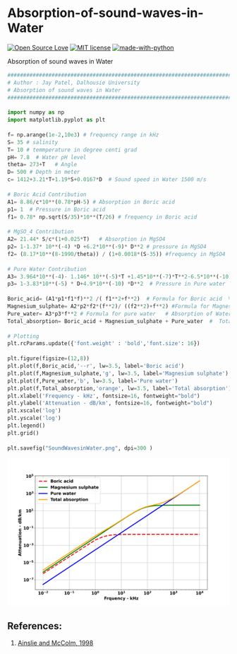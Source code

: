 # Absorption-of-sound-waves-in-Water
[![Open Source Love](https://badges.frapsoft.com/os/v1/open-source.svg?v=103)](https://github.com/ellerbrock/open-source-badges/)
[![MIT license](https://img.shields.io/badge/License-MIT-blue.svg)](https://lbesson.mit-license.org/)
[![made-with-python](https://img.shields.io/badge/Made%20with-Python-1f425f.svg)](https://www.python.org/)

Absorption of sound waves in Water

```python
##################################################################################
# Author : Jay Patel, Dalhousie University
# Absorption of sound waves in Water
##################################################################################

import numpy as np
import matplotlib.pyplot as plt

f= np.arange(1e-2,10e3) # frequency range in kHz
S= 35 # salinity
T= 10 # temmperature in degree centi grad
pH= 7.8  # Water pH level
theta= 273+T   # Angle 
D= 500 # Depth in meter
c= 1412+3.21*T+1.19*S+0.0167*D  # Sound speed in Water 1500 m/s
 
# Boric Acid Contribution 
A1= 8.86/c*10**(0.78*pH-5) # Absorption in Boric acid
p1= 1  # Pressure in Boric acid
f1= 0.78* np.sqrt(S/35)*10**(T/26) # frequency in Boric acid

# MgSO_4 Contribution 
A2= 21.44* S/c*(1+0.025*T)   # Absorption in MgSO4
p2= 1-1.37* 10**(-4) *D +6.2*10**(-9)* D**2 # pressure in MgSO4
f2= (8.17*10**(8-1990/theta)) / (1+0.0018*(S-35)) #frequency in MgSO4

# Pure Water Contribution 
A3= 3.964*10**(-4)- 1.146* 10**(-5)*T +1.45*10**(-7)*T**2-6.5*10**(-10)*T**3 # Absorption in pure water
p3= 1-3.83*10**(-5) * D+4.9*10**(-10) *D**2  # Pressure in Pure water 

Boric_acid= (A1*p1*f1*f)**2 /( f1**2+f**2)  # Formula for Boric acid  %%% Absorption of Boric acid
Magnesium_sulphate= A2*p2*f2*(f**2)/ ((f2**2)+f**2) #Formula for Magnesium sulphate  Absorption of Magnesium sulphates
Pure_water= A3*p3*f**2 # Formula for pure water   # Absorption of Water
Total_absorption= Boric_acid + Magnesium_sulphate + Pure_water  #  Total Absorption

# Plotting
plt.rcParams.update({'font.weight' : 'bold','font.size': 16})

plt.figure(figsize=(12,8))
plt.plot(f,Boric_acid,'--r', lw=3.5, label='Boric acid')
plt.plot(f,Magnesium_sulphate,'g', lw=3.5, label='Magnesium sulphate')
plt.plot(f,Pure_water,'b', lw=3.5, label='Pure water')
plt.plot(f,Total_absorption,'orange', lw=3.5, label='Total absorption')
plt.xlabel('Frequency - kHz', fontsize=16, fontweight="bold")
plt.ylabel('Attenuation - dB/km', fontsize=16, fontweight="bold")
plt.xscale('log')
plt.yscale('log')
plt.legend()
plt.grid()

plt.savefig("SoundWavesinWater.png", dpi=300 )
```

![png](SoundWavesinWater.png)

## References: 
1. [Ainslie and McColm, 1998](http://resource.npl.co.uk/acoustics/techguides/seaabsorption/physics.html)
